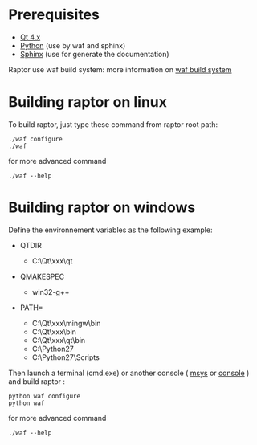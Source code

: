 # Prerequisites #

  * [Qt 4.x](http://qt.nokia.com/products/)
  * [Python](http://www.python.org/) (use by waf and sphinx)
  * [Sphinx](http://sphinx.pocoo.org/) (use for generate the documentation)

Raptor use waf build system: more information on [waf build system](http://code.google.com/p/waf/)

# Building raptor on linux #

To build raptor, just type these command from raptor root path:
```
./waf configure
./waf
```

for more advanced command
```
./waf --help
```

# Building raptor on windows #
Define the environnement variables as the following example:

  * QTDIR
    * C:\Qt\xxx\qt

  * QMAKESPEC
    * win32-g++

  * PATH=
    * C:\Qt\xxx\mingw\bin
    * C:\Qt\xxx\bin
    * C:\Qt\xxx\qt\bin
    * C:\Python27
    * C:\Python27\Scripts

Then launch a terminal (cmd.exe) or another console
( [msys](http://www.mingw.org/wiki/msys) or [console](http://sourceforge.net/projects/console/) ) and build raptor :

```
python waf configure
python waf
```

for more advanced command
```
./waf --help
```